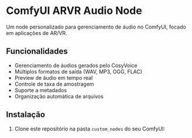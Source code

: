 # ComfyUI ARVR Audio Node

Um node personalizado para gerenciamento de áudio no ComfyUI, focado em aplicações de AR/VR.

## Funcionalidades

- Gerenciamento de áudios gerados pelo CosyVoice
- Múltiplos formatos de saída (WAV, MP3, OGG, FLAC)
- Preview de áudio em tempo real
- Controle de taxa de amostragem
- Suporte a metadados
- Organização automática de arquivos

## Instalação

1. Clone este repositório na pasta `custom_nodes` do seu ComfyUI: